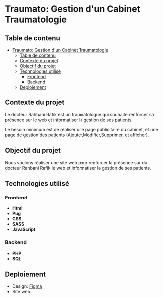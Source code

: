 # Traumato: Gestion d'un Cabinet Traumatologie

## Table de contenu

- [Traumato: Gestion d'un Cabinet Traumatologie](#traumato-gestion-dun-cabinet-traumatologie)
  - [Table de contenu](#table-de-contenu)
  - [Contexte du projet](#contexte-du-projet)
  - [Objectif du projet](#objectif-du-projet)
  - [Technologies utilisé](#technologies-utilisé)
    - [Frontend](#frontend)
    - [Backend](#backend)
  - [Deploiement](#deploiement)

## Contexte du projet

Le docteur Rahbani Rafik est un traumatologue qui souhaite renforcer sa présence sur le web et informatiser la gestion de ses patients.

Le besoin minimum est de réaliser une page publicitaire du cabinet, et une page de gestion des patients (Ajouter,Modifier,Supprimer, et afficher).

## Objectif du projet

Nous voulons réaliser une site web pour renforcer la présence sur du docteur Rahbani Rafik le web et informatiser la gestion de ses patients.

## Technologies utilisé

### Frontend

- **Html**
- **Pug**
- **CSS**
- **SASS**
- **JavaScript**

### Backend

- **PHP**
- **SQL**

## Deploiement

- Design: [Figma](figma.com)
- Site web: 